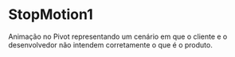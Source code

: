 # StopMotion1
Animação no Pivot representando um cenário em que o cliente e o desenvolvedor não intendem corretamente o que é o produto.
